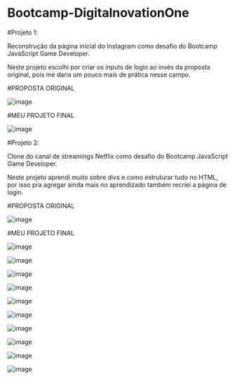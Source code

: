 # Bootcamp-DigitalnovationOne

#Projeto 1:

Reconstrução da página inicial do Instagram como desafio do Bootcamp JavaScript Game Developer.

Neste projeto escolhi por criar os inputs de login ao invés da proposta original, pois me daria um pouco mais de prática nesse campo.

#PROPOSTA ORIGINAL

![image](https://user-images.githubusercontent.com/80006401/117879401-531d0900-b27d-11eb-8359-d86ff6947c4c.png)

#MEU PROJETO FINAL

![image](https://user-images.githubusercontent.com/80006401/117879534-7c3d9980-b27d-11eb-9ae5-38eec2ecd87e.png)

#Projeto 2:

Clone do canal de streamings Netflix como desafio do Bootcamp JavaScript Game Developer.

Neste projeto aprendi muito sobre divs e como estruturar tudo no HTML, por isso pra agregar ainda mais no aprendizado também recriei a página de login.

#PROPOSTA ORIGINAL

![image](https://user-images.githubusercontent.com/80006401/119549317-795aa280-bd6d-11eb-8914-f9ef902b6a46.png)

#MEU PROJETO FINAL

![image](https://user-images.githubusercontent.com/80006401/119549744-ecfcaf80-bd6d-11eb-9f4c-40dd80a021b4.png)

![image](https://user-images.githubusercontent.com/80006401/119549779-f84fdb00-bd6d-11eb-855d-e697f105cbfb.png)

![image](https://user-images.githubusercontent.com/80006401/119549810-ff76e900-bd6d-11eb-89eb-e4085075b2ba.png)

![image](https://user-images.githubusercontent.com/80006401/119549833-07368d80-bd6e-11eb-927f-777fbc397cf8.png)

![image](https://user-images.githubusercontent.com/80006401/119549860-0f8ec880-bd6e-11eb-8324-caa0b4d81517.png)

![image](https://user-images.githubusercontent.com/80006401/119549923-203f3e80-bd6e-11eb-9244-f16daeb6514d.png)

![image](https://user-images.githubusercontent.com/80006401/119549439-98593480-bd6d-11eb-8e68-8dcf72a4b932.png)

![image](https://user-images.githubusercontent.com/80006401/119549474-a3ac6000-bd6d-11eb-882b-a3babfea23e4.png)

![image](https://user-images.githubusercontent.com/80006401/119549534-b161e580-bd6d-11eb-8e6a-f51cec054305.png)

![image](https://user-images.githubusercontent.com/80006401/119549577-bb83e400-bd6d-11eb-8524-4012fba0f4d8.png)
